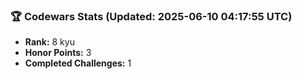 ### 🏆 Codewars Stats (Updated: 2025-06-10 04:17:55 UTC)

- **Rank:** 8 kyu
- **Honor Points:** 3
- **Completed Challenges:** 1
